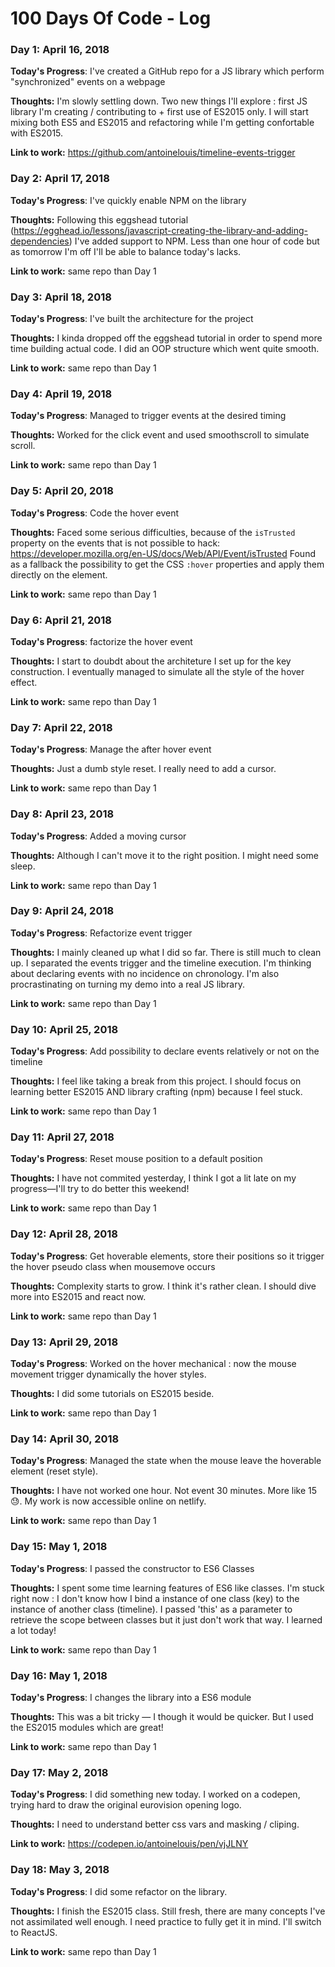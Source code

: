 # 100 Days Of Code - Log


### Day 1: April 16, 2018

**Today's Progress**: I've created a GitHub repo for a JS library which perform "synchronized" events on a webpage

**Thoughts:** I'm slowly settling down. Two new things I'll explore : first JS library I'm creating / contributing to + first use of ES2015 only. I will start mixing both ES5 and ES2015 and refactoring while I'm getting confortable with ES2015.

**Link to work:** https://github.com/antoinelouis/timeline-events-trigger


### Day 2: April 17, 2018

**Today's Progress**: I've quickly enable NPM on the library

**Thoughts:** Following this eggshead tutorial (https://egghead.io/lessons/javascript-creating-the-library-and-adding-dependencies) I've added support to NPM. Less than one hour of code but as tomorrow I'm off I'll be able to balance today's lacks.

**Link to work:** same repo than Day 1


### Day 3: April 18, 2018

**Today's Progress**: I've built the architecture for the project

**Thoughts:** I kinda dropped off the eggshead tutorial in order to spend more time building actual code. I did an OOP structure which went quite smooth.

**Link to work:** same repo than Day 1


### Day 4: April 19, 2018

**Today's Progress**: Managed to trigger events at the desired timing

**Thoughts:** Worked for the click event and used smoothscroll to simulate scroll.

**Link to work:** same repo than Day 1


### Day 5: April 20, 2018

**Today's Progress**: Code the hover event

**Thoughts:** Faced some serious difficulties, because of the `isTrusted` property on the events that is not possible to hack:
https://developer.mozilla.org/en-US/docs/Web/API/Event/isTrusted
Found as a fallback the possibility to get the CSS `:hover` properties and apply them directly on the element.

**Link to work:** same repo than Day 1


### Day 6: April 21, 2018

**Today's Progress**: factorize the hover event

**Thoughts:** I start to doubdt about the architeture I set up for the key construction. I eventually managed to simulate all the style of the hover effect.

**Link to work:** same repo than Day 1


### Day 7: April 22, 2018

**Today's Progress**: Manage the after hover event

**Thoughts:** Just a dumb style reset. I really need to add a cursor.

**Link to work:** same repo than Day 1


### Day 8: April 23, 2018

**Today's Progress**: Added a moving cursor

**Thoughts:** Although I can't move it to the right position. I might need some sleep.

**Link to work:** same repo than Day 1


### Day 9: April 24, 2018

**Today's Progress**: Refactorize event trigger

**Thoughts:** I mainly cleaned up what I did so far. There is still much to clean up. I separated the events trigger and the timeline execution.
I'm thinking about declaring events with no incidence on chronology.
I'm also procrastinating on turning my demo into a real JS library.

**Link to work:** same repo than Day 1


### Day 10: April 25, 2018

**Today's Progress**: Add possibility to declare events relatively or not on the timeline

**Thoughts:** I feel like taking a break from this project. I should focus on learning better ES2015 AND library crafting (npm) because I feel stuck.

**Link to work:** same repo than Day 1


### Day 11: April 27, 2018

**Today's Progress**: Reset mouse position to a default position

**Thoughts:** I have not commited yesterday, I think I got a lit late on my progress—I'll try to do better this weekend!

**Link to work:** same repo than Day 1


### Day 12: April 28, 2018

**Today's Progress**: Get hoverable elements, store their positions so it trigger the hover pseudo class when mousemove occurs

**Thoughts:** Complexity starts to grow. I think it's rather clean. I should dive more into ES2015 and react now.

**Link to work:** same repo than Day 1


### Day 13: April 29, 2018

**Today's Progress**: Worked on the hover mechanical : now the mouse movement trigger dynamically the hover styles.

**Thoughts:** I did some tutorials on ES2015 beside.

**Link to work:** same repo than Day 1


### Day 14: April 30, 2018

**Today's Progress**: Managed the state when the mouse leave the hoverable element (reset style).

**Thoughts:** I have not worked one hour. Not event 30 minutes. More like 15 😓. My work is now accessible online on netlify.

**Link to work:** same repo than Day 1


### Day 15: May 1, 2018

**Today's Progress**: I passed the constructor to ES6 Classes

**Thoughts:** I spent some time learning features of ES6 like classes. I'm stuck right now : I don't know how I bind a instance of one class (key) to the instance of another class (timeline). I passed 'this' as a parameter to retrieve the scope between classes but it just don't work that way.
I learned a lot today!

**Link to work:** same repo than Day 1


### Day 16: May 1, 2018

**Today's Progress**: I changes the library into a ES6 module

**Thoughts:** This was a bit tricky — I though it would be quicker. But I used the ES2015 modules which are great!

**Link to work:** same repo than Day 1


### Day 17: May 2, 2018

**Today's Progress**: I did something new today. I worked on a codepen, trying hard to draw the original eurovision opening logo.

**Thoughts:** I need to understand better css vars and masking / cliping.

**Link to work:** https://codepen.io/antoinelouis/pen/vjJLNY


### Day 18: May 3, 2018

**Today's Progress**: I did some refactor on the library.

**Thoughts:** I finish the ES2015 class. Still fresh, there are many concepts I've not assimilated well enough. I need practice to fully get it in mind.
I'll switch to ReactJS.

**Link to work:** same repo than Day 1
